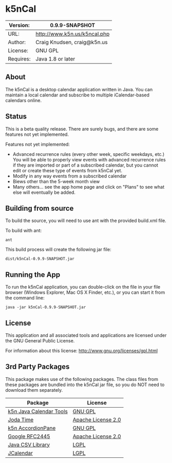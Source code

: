 # k5nCal

|Version:      |0.9.9-SNAPSHOT|
|--------------|----------------------------|
|URL:          |http://www.k5n.us/k5ncal.php|
|Author:       |Craig Knudsen, &#99;&#114;&#97;&#105;&#103;&#64;&#107;&#53;&#110;&#46;&#117;&#115;|
|License:      |GNU GPL|
|Requires:     |Java 1.8 or later|

## About
The k5nCal is a desktop calendar application written in Java.  You can
maintain a local calendar and subscribe to multiple iCalendar-based
calendars online.


## Status
This is a beta quality release.  There are surely bugs, and there are
some features not yet implemented.

Features not yet implemented:
 - Advanced recurrence rules (every other week, specific weekdays, etc.)
   You will be able to properly view events with advanced recurrence
   rules if they are imported or part of a subscribed calendar, but you
   cannot edit or create these type of events from k5nCal yet.
 - Modify in any way events from a subscribed calendar
 - Biews other than the 5-week month view
 - Many others... see the app home page and click on "Plans" to
   see what else will eventually be added.


## Building from source
To build the source, you will need to use ant with the provided build.xml
file.

To build with ant:
```
ant
```

This build process will create the following jar file:
```
dist/k5nCal-0.9.9-SNAPSHOT.jar
```

## Running the App

To run the k5nCal application, you can double-click on the file
in your file browser (Windows Explorer, Mac OS X Finder, etc.), or you
can start it from the command line:
```
java -jar k5nCal-0.9.9-SNAPSHOT.jar
```

## License
This application and all associated tools and applications are licensed under
the GNU General Public License.

For information about this license: http://www.gnu.org/licenses/gpl.html

## 3rd Party Packages

This package makes use of the following packages.  The class files from
these packages are bundled into the k5nCal jar file, so you do NOT need
to download them separately.

Package|License
-------|-------
[k5n Java Calendar Tools](http://www.k5n.us/javacaltools.php)|[GNU GPL](http://www.fsf.org/licensing/licenses/gpl.html)
[Joda Time](http://joda-time.sourceforge.net/index.html)|[Apache License 2.0](http://joda-time.sourceforge.net/license.html)
[k5n AccordionPane](http://www.k5n.us/k5naccordion.php)|[GNU GPL](http://www.fsf.org/licensing/licenses/gpl.html)
[Google RFC2445](http://code.google.com/p/google-rfc-2445/)|[Apache License 2.0](http://www.apache.org/licenses/)
[Java CSV Library](http://sourceforge.net/projects/javacsv/)|[LGPL](http://www.gnu.org/licenses/lgpl.html)
[JCalendar](http://www.toedter.com/en/jcalendar/index.html)|[LGPL](http://www.toedter.com/en/jcalendar/license.html)

